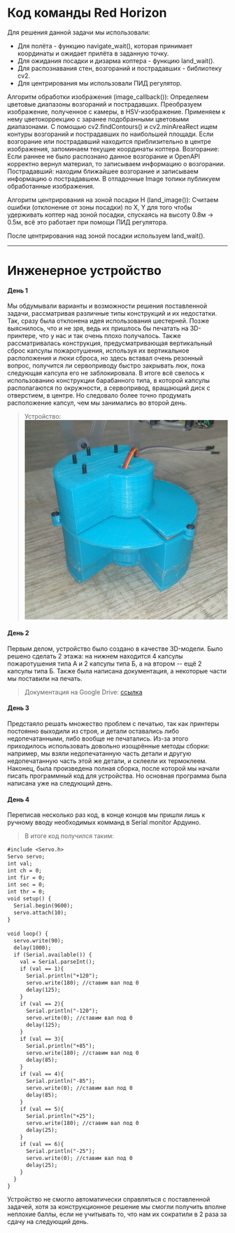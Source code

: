 # Код команды Red Horizon

Для решения данной задачи мы использовали:
- Для полёта - функцию navigate_wait(), которая принимает координаты и ожидает прилёта в заданную точку.
- Для ожидания посадки и дизарма коптера - функцию land_wait().
- Для распознавания стен, возгораний и пострадавших - библиотеку cv2.
- Для центрирования мы использовали ПИД регулятор.

Алгоритм обработки изображения (image_callback()):
Определяем цветовые диапазоны возгораний и пострадавших.
Преобразуем изображение, полученное с камеры, в HSV-изображение.
Применяем к нему цветокоррекцию с заранее подобранными цветовыми диапазонами.
С помощью cv2.findContours() и cv2.minAreaRect ищем контуры возгораний и пострадавших по наибольшей площади.
Если возгорание или пострадавший находится приблизительно в центре изображения, запоминаем текущие координаты коптера.
Возгорание: Если раннее не было распознано данное возгорание и OpenAPI корректно вернул материал, то записываем информацию о возгорании.
Пострадавший: находим ближайшее возгорание и записываем информацию о пострадавшем.
В отладочные Image топики публикуем обработанные изображения.

Алгоритм центрирования на зоной посадки H (land_image()):
Считаем ошибки (отклонение от зоны посадки) по X, Y для того чтобы удерживать коптер над зоной посадки, спускаясь на высоту 0.8м -> 0.5м, всё это работает при помощи ПИД регулятора.

После центрирования над зоной посадки используем land_wait().

***

# Инженерное устройство

#### День 1
Мы обдумывали варианты и возможности решения поставленной задачи, рассматривая различные типы конструкций и их недостатки. Так, сразу была отклонена идея использования шестерней. Позже выяснилось, что и не зря, ведь их пришлось бы печатать на 3D-принтере, что у нас и так очень плохо получалось. 
Также рассматривалась конструкция, предусматривающая вертикальный сброс капсулы пожаротушения, используя их вертикальное расположения и люки сброса, но здесь вставал очень резонный вопрос, получится ли сервоприводу быстро закрывать люк, пока следующая капсула его не заблокировала. 
В итоге всё свелось к использованию конструкции барабанного типа, в которой капсулы располагаются по окружности, а сервопривод, вращающий диск с отверстием, в центре. Но следовало более точно продумать расположение капсул, чем мы занимались во второй день.

>Устройство:
![](https://github.com/Daniil10001/Red_Horizon_final/blob/e4337201a7eb08e5ef00645e82fb35d901283677/construction_photo.jpg)
#### День 2
Первым делом,  устройство было создано в качестве 3D-модели. Было решено сделать 2 этажа: на нижнем находится 4 капсулы пожаротушения типа А и 2 капсулы типа Б, а на втором -- ещё 2 капсулы типа Б. Также была написана документация, а некоторые части мы поставили на печать.
>Документация на Google Drive: [ссылка][s1]

#### День 3
Предстаяло решать множество проблем с печатью, так как принтеры постоянно выходили из строя, и детали оставались либо недопечатанными, либо вообще не печатались. Из-за этого приходилось использовать довольно изощрённые методы сборки: например, мы взяли недопечатанную часть детали и другую недопечатанную часть этой же детали, и склеели их термоклеем.
Наконец, была произведена полная сборка, после которой мы начали писать программный код для устройства. Но основная программа была написана уже на следующий день.

#### День 4
Переписав несколько раз код, в конце концов мы пришли лишь к ручному вводу необходимых комманд в Serial monitor Ардуино.

> В итоге код получился таким:

    #include <Servo.h>  
    Servo servo;  
    int val;
    int ch = 0;
    int fir = 0;
    int sec = 0;
    int thr = 0;
    void setup() {
      Serial.begin(9600);
      servo.attach(10); 
    }
    
    void loop() {
      servo.write(90);
      delay(1000);
      if (Serial.available()) {
        val = Serial.parseInt();
        if (val == 1){
          Serial.println("+120");
          servo.write(180); //ставим вал под 0
          delay(125);
        }
        if (val == 2){
          Serial.println("-120");
          servo.write(0); //ставим вал под 0
          delay(125);
        }
        if (val == 3){
          Serial.println("+85");
          servo.write(180); //ставим вал под 0
          delay(85);
        }
        if (val == 4){
          Serial.println("-85");
          servo.write(0); //ставим вал под 0
          delay(85);
        }
        if (val == 5){
          Serial.println("+25");
          servo.write(180); //ставим вал под 0
          delay(25);
        }
        if (val == 6){
          Serial.println("-25");
          servo.write(0); //ставим вал под 0
          delay(25);
        }
      }
    }

Устройство не смогло автоматически справляться с поставленной задачей, хотя за конструкционное решение мы смогли получить вполне неплохие баллы, если не учитывать то, что нам их сократили в 2 раза за сдачу на следующий день.

[s1]: <https://drive.google.com/drive/folders/1aDbrRLrWBJuIHzo14rJD_ask39b8q_GX?usp=sharing>
